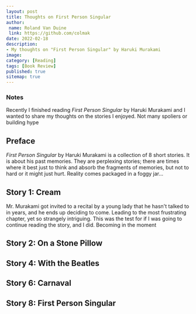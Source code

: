```yaml
---
layout: post
title: Thoughts on First Person Singular
author:
 name: Roland Van Duine
 link: https://github.com/colmak
date: 2022-02-18
description:
- My thoughts on "First Person Singular" by Haruki Murakami
image:
category: [Reading]
tags: [Book Review]
published: true
sitemap: true
---
```


### Notes

Recently I finished reading _First Person Singular_ by Haruki Murakami and I wanted to share my thoughts on the stories I enjoyed. Not many spoliers or building hype 


## Preface
 _First Person Singular_ by Haruki Murakami is a collection of 8 short stories. It is about his past memories. They are perplexing stories; there are times where it best just to think and absorb the fragments of memories, but not to hard or it might just hurt. Reality comes packaged in a foggy jar...



## Story 1: Cream

Mr. Murakami got invited to a recital by a young lady that he hasn't talked to in years, and he ends up deciding to come. Leading to the most frustrating chapter, yet so strangely intriguing. This was the test for if I was going to continue reading the story, and I did. Becoming in the moment


## Story 2: On a Stone Pillow



## Story 4: With the Beatles



## Story 6: Carnaval



## Story 8: First Person Singular